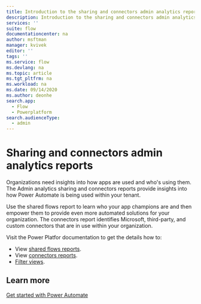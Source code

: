 ```yaml
---
title: Introduction to the sharing and connectors admin analytics reports | Microsoft Docs
description: Introduction to the sharing and connectors admin analytics reports for Power Automate.
services: ''
suite: flow
documentationcenter: na
author: msftman
manager: kvivek
editor: ''
tags: ''
ms.service: flow
ms.devlang: na
ms.topic: article
ms.tgt_pltfrm: na
ms.workload: na
ms.date: 09/14/2020
ms.author: deonhe
search.app: 
  - Flow
  - Powerplatform
search.audienceType: 
  - admin
---
```


# Sharing and connectors admin analytics reports

Organizations need insights into how apps are used and who's using them. The Admin analytics sharing and connectors reports provide insights into how Power Automate is being used within your tenant. 

Use the shared flows report to learn who your app champions are and then empower them to provide even more automated solutions for your organization. The connectors report identifies Microsoft, third-party, and custom connectors that are in use within your organization.

Visit the Power Platfor documentation to get the details how to:

- View [shared flows reports](https://docs.microsoft.com/power-platform/admin/analytics-flow#shared-report).
- View [connectors reports](https://docs.microsoft.com/power-platform/admin/analytics-flow#connectors-report).
- [Filter views](https://docs.microsoft.com/power-platform/admin/analytics-flow#view-reports-in-other-environments).


## Learn more

[Get started with Power Automate](getting-started.md)











